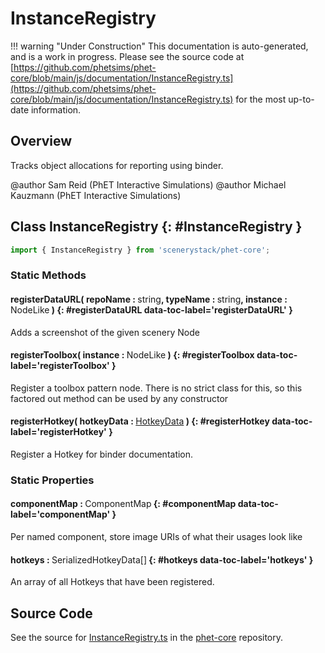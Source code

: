 # InstanceRegistry

!!! warning "Under Construction"
    This documentation is auto-generated, and is a work in progress. Please see the source code at
    [https://github.com/phetsims/phet-core/blob/main/js/documentation/InstanceRegistry.ts](https://github.com/phetsims/phet-core/blob/main/js/documentation/InstanceRegistry.ts) for the most up-to-date information.

## Overview

Tracks object allocations for reporting using binder.

@author Sam Reid (PhET Interactive Simulations)
@author Michael Kauzmann (PhET Interactive Simulations)

## Class InstanceRegistry {: #InstanceRegistry }


```js
import { InstanceRegistry } from 'scenerystack/phet-core';
```
### Static Methods

#### registerDataURL( repoName : <span style="font-weight: 400;"><span style="color: hsla(calc(var(--md-hue) + 180deg),80%,40%,1);">string</span></span>, typeName : <span style="font-weight: 400;"><span style="color: hsla(calc(var(--md-hue) + 180deg),80%,40%,1);">string</span></span>, instance : <span style="font-weight: 400;">NodeLike</span> ) {: #registerDataURL data-toc-label='registerDataURL' }

Adds a screenshot of the given scenery Node

#### registerToolbox( instance : <span style="font-weight: 400;">NodeLike</span> ) {: #registerToolbox data-toc-label='registerToolbox' }

Register a toolbox pattern node. There is no strict class for this, so this factored out method can be used by any constructor

#### registerHotkey( hotkeyData : <span style="font-weight: 400;">[HotkeyData](../scenery/HotkeyData.md)</span> ) {: #registerHotkey data-toc-label='registerHotkey' }

Register a Hotkey for binder documentation.

### Static Properties

#### componentMap : <span style="font-weight: 400;">ComponentMap</span> {: #componentMap data-toc-label='componentMap' }

Per named component, store image URIs of what their usages look like

#### hotkeys : <span style="font-weight: 400;">SerializedHotkeyData[]</span> {: #hotkeys data-toc-label='hotkeys' }

An array of all Hotkeys that have been registered.



## Source Code

See the source for [InstanceRegistry.ts](https://github.com/phetsims/phet-core/blob/main/js/documentation/InstanceRegistry.ts) in the [phet-core](https://github.com/phetsims/phet-core) repository.
